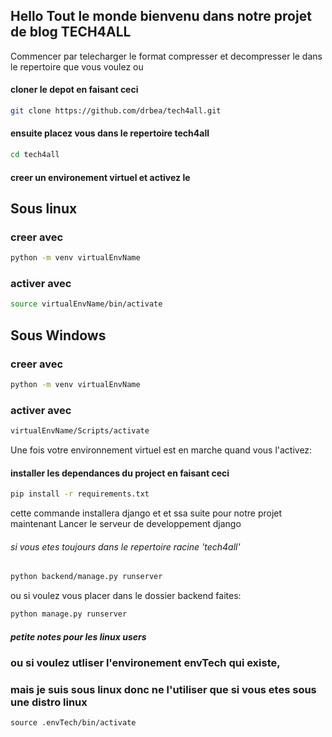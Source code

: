 ## Hello Tout le monde bienvenu dans notre projet de blog TECH4ALL

Commencer par telecharger le format compresser et decompresser le dans le repertoire que vous voulez ou
#### cloner le depot en faisant ceci
```bash
git clone https://github.com/drbea/tech4all.git
```

#### ensuite placez vous dans le repertoire tech4all
```bash
cd tech4all
```

#### creer un environement virtuel et activez le
  ## Sous linux
  ### creer avec
  ```bash
  python -m venv virtualEnvName
  ```
  ### activer avec
  
  ```bash
  source virtualEnvName/bin/activate
  ```

  ## Sous Windows
  ### creer avec
  ```bash
  python -m venv virtualEnvName
  ```
  ### activer avec
  
  ```bash
  virtualEnvName/Scripts/activate
  ```

Une fois votre environnement virtuel est en marche quand vous l'activez:
#### installer les dependances du project en faisant ceci
```bash
pip install -r requirements.txt
```
cette commande installera django et et ssa suite pour notre projet
maintenant
Lancer le serveur de developpement django 

###### si vous etes toujours dans le repertoire racine 'tech4all'
```bash
python backend/manage.py runserver
```

ou si voulez vous placer dans le dossier backend faites:
```bash
python manage.py runserver
```


##### petite notes pour les linux users
### ou si voulez utliser l'environement envTech qui existe, 
### mais je suis sous linux donc ne l'utiliser que si vous etes sous une distro linux
```git
source .envTech/bin/activate
```
